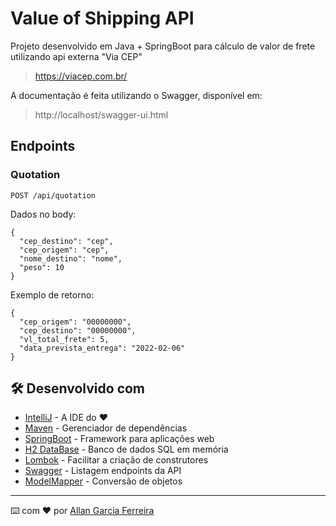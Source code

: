 # Value of Shipping API 

Projeto desenvolvido em Java + SpringBoot para cálculo de valor de frete utilizando api externa "Via CEP"
> https://viacep.com.br/

A documentação é feita utilizando o Swagger, disponível em:
> http://localhost/swagger-ui.html

## Endpoints

### Quotation
~~~
POST /api/quotation
~~~
Dados no body:
~~~
{
  "cep_destino": "cep",
  "cep_origem": "cep",
  "nome_destino": "nome",
  "peso": 10
}
~~~
Exemplo de retorno:
~~~
{
  "cep_origem": "00000000",
  "cep_destino": "00000000",
  "vl_total_frete": 5,
  "data_prevista_entrega": "2022-02-06"
}
~~~

## 🛠️ Desenvolvido com

* [IntelliJ](http://www.dropwizard.io/1.0.2/docs/) - A IDE do ❤️
* [Maven](https://maven.apache.org/) - Gerenciador de dependências
* [SpringBoot](https://start.spring.io/) - Framework para aplicações web
* [H2 DataBase](https://www.h2database.com/html/main.html) - Banco de dados SQL em memória
* [Lombok](https://projectlombok.org/) - Facilitar a criação de construtores
* [Swagger](https://swagger.io/tools/open-source/open-source-integrations/) - Listagem endpoints da API
* [ModelMapper](http://modelmapper.org/) - Conversão de objetos


---
⌨️ com ❤️ por [Allan Garcia Ferreira](https://github.com/allan201gf) 

